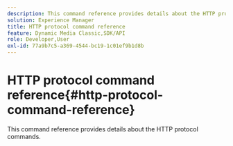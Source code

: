 ```yaml
---
description: This command reference provides details about the HTTP protocol commands.
solution: Experience Manager
title: HTTP protocol command reference
feature: Dynamic Media Classic,SDK/API
role: Developer,User
exl-id: 77a9b7c5-a369-4544-bc19-1c01ef9b1d8b
---
```

# HTTP protocol command reference{#http-protocol-command-reference}

This command reference provides details about the HTTP protocol commands.
